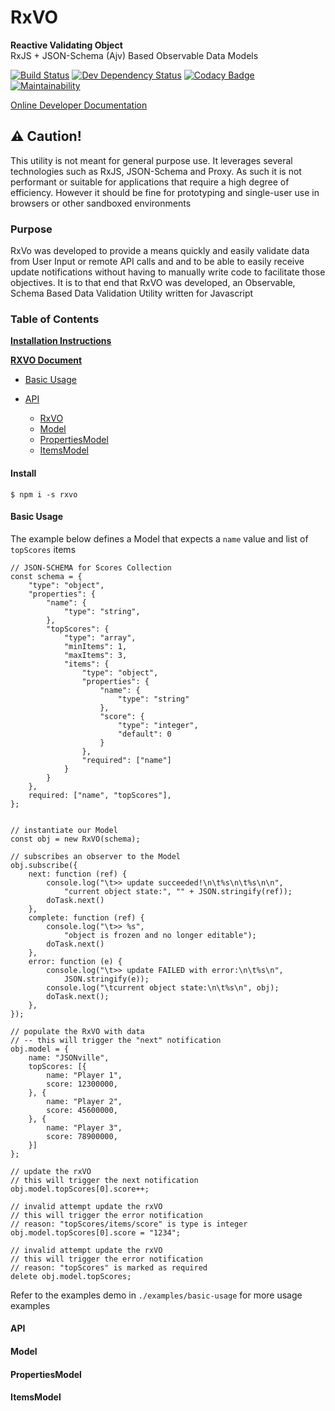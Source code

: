 RxVO
=============
**Reactive Validating Object**<br/>
RxJS + JSON-Schema (Ajv) Based Observable Data Models

[![Build Status](https://travis-ci.org/Webfreshener/RxVO.svg?branch=master)](https://travis-ci.org/Webfreshener/RxVO)
[![Dev Dependency Status](https://david-dm.org/webfreshener/RxVO/dev-status.svg)](https://david-dm.org/webfreshener/RxVO?type=dev)
[![Codacy Badge](https://api.codacy.com/project/badge/Grade/c665c70dfeb144319bc5bbd58695eb90)](https://www.codacy.com/app/vanschroeder/RxVO?utm_source=github.com&amp;utm_medium=referral&amp;utm_content=Webfreshener/RxVO&amp;utm_campaign=Badge_Grade)
[![Maintainability](https://api.codeclimate.com/v1/badges/625326e1880421ccc809/maintainability)](https://codeclimate.com/github/Webfreshener/RxVO/maintainability)

[Online Developer Documentation](https://webfreshener.github.io/RxJO/)


## &#9888; Caution!
This utility is not meant for general purpose use. It leverages several technologies such as RxJS, JSON-Schema and Proxy. As such it is not performant or suitable for applications that require a high degree of efficiency. However it should be fine for prototyping and single-user use in browsers or other sandboxed environments

### Purpose 
 RxVo was developed to provide a means quickly and easily validate data from User Input or remote API calls and
 and to be able to easily receive update notifications without having to manually write code to facilitate those 
 objectives. It is to that end that RxVO was developed, an Observable, Schema Based Data Validation Utility written 
 for Javascript 

### Table of Contents

**[Installation Instructions](#installation-instructions)**
    
**[RXVO Document](#jsd-specification)**

   * [Basic Usage](#basic-usage)
   * [API](#api)
   
        * [RxVO](#rxvo)
        * [Model](#model)
        * [PropertiesModel](#properties-model)
        * [ItemsModel](#items-model)

#### Install
```
$ npm i -s rxvo
```

#### Basic Usage ####

The example below defines a Model that expects a `name` value and 
list of `topScores` items

```
// JSON-SCHEMA for Scores Collection
const schema = {
    "type": "object",
    "properties": {
        "name": {
            "type": "string",
        },
        "topScores": {
            "type": "array",
            "minItems": 1,
            "maxItems": 3,
            "items": {
                "type": "object",
                "properties": {
                    "name": {
                        "type": "string"
                    },
                    "score": {
                        "type": "integer",
                        "default": 0
                    }
                },
                "required": ["name"]
            }
        }
    },
    required: ["name", "topScores"],
};


// instantiate our Model
const obj = new RxVO(schema);

// subscribes an observer to the Model
obj.subscribe({
    next: function (ref) {
        console.log("\t>> update succeeded!\n\t%s\n\t%s\n\n",
            "current object state:", "" + JSON.stringify(ref));
        doTask.next()
    },
    complete: function (ref) {
        console.log("\t>> %s",
            "object is frozen and no longer editable");
        doTask.next()
    },
    error: function (e) {
        console.log("\t>> update FAILED with error:\n\t%s\n",
            JSON.stringify(e));
        console.log("\tcurrent object state:\n\t%s\n", obj);
        doTask.next();
    },
});

// populate the RxVO with data
// -- this will trigger the "next" notification
obj.model = {
    name: "JSONville",
    topScores: [{
        name: "Player 1",
        score: 12300000,
    }, {
        name: "Player 2",
        score: 45600000,
    }, {
        name: "Player 3",
        score: 78900000,
    }]
};

// update the rxVO
// this will trigger the next notification
obj.model.topScores[0].score++;

// invalid attempt update the rxVO
// this will trigger the error notification
// reason: "topScores/items/score" is type is integer 
obj.model.topScores[0].score = "1234";

// invalid attempt update the rxVO
// this will trigger the error notification
// reason: "topScores" is marked as required
delete obj.model.topScores;

```

Refer to the examples demo in `./examples/basic-usage` for more usage examples


#### API ####


#### Model ####


#### PropertiesModel ####


#### ItemsModel ####